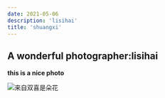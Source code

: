 ```yaml
---
date: 2021-05-06
description: 'lisihai'
title: 'shuangxi'
---
```


## A wonderful photographer:lisihai

**this is a nice photo**


![来自双喜是朵花](https://img-blog.csdnimg.cn/20210506184714728.jpg)

